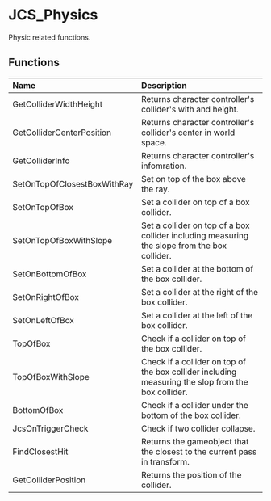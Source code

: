 # JCS_Physics

Physic related functions.

## Functions

| Name | Description |
|:---|:---|
| GetColliderWidthHeight | Returns character controller's collider's with and height. |
| GetColliderCenterPosition | Returns character controller's collider's center in world space. |
| GetColliderInfo | Returns character controller's infomration. |
| SetOnTopOfClosestBoxWithRay | Set on top of the box above the ray. |
| SetOnTopOfBox | Set a collider on top of a box collider. |
| SetOnTopOfBoxWithSlope | Set a collider on top of a box collider including measuring the slope from the box collider. |
| SetOnBottomOfBox | Set a collider at the bottom of the box collider. |
| SetOnRightOfBox | Set a collider at the right of the box collider. |
| SetOnLeftOfBox | Set a collider at the left of the box collider. |
| TopOfBox | Check if a collider on top of the box collider. |
| TopOfBoxWithSlope | Check if a collider on top of the box collider including measuring the slop from the box collider. |
| BottomOfBox | Check if a collider under the bottom of the box collider. |
| JcsOnTriggerCheck | Check if two collider collapse. |
| FindClosestHit | Returns the gameobject that the closest to the current pass in transform. |
| GetColliderPosition | Returns the position of the collider. |
